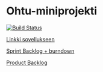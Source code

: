 # Ohtu-miniprojekti 

[![Build Status](https://travis-ci.org/Mavai/Ohtu-miniprojekti.svg?branch=master)](https://travis-ci.org/Mavai/Ohtu-miniprojekti)

[Linkki sovellukseen](https://pacific-tor-29266.herokuapp.com/)

[Sprint Backlog + burndown](https://docs.google.com/spreadsheets/d/1SIqNs74-nsU37UkOfRw8nbnD0wyRPx8XantUDc628zU/edit?usp=sharing)

[Product Backlog](https://docs.google.com/document/d/1YaIB6HcYTcdvNgQCJSWi3i2i2dYFnVzZa28sf3EoE-Q/edit?usp=sharing)




